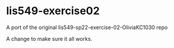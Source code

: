 # lis549-exercise02
A port of the original lis549-sp22-exercise-02-OliviaKC1030 repo

A change to make sure it all works.
